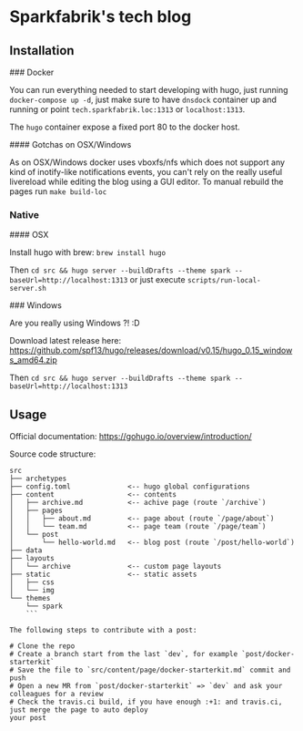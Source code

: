 # Sparkfabrik's tech blog

## Installation

### Docker

You can run everything needed to start developing with hugo, just running
`docker-compose up -d`, just make sure to have `dnsdock` container up and running or
point `tech.sparkfabrik.loc:1313` or `localhost:1313`.

The `hugo` container expose a fixed port 80 to the docker host.

#### Gotchas on OSX/Windows

As on OSX/Windows docker uses vboxfs/nfs which does not support any kind of inotify-like
notifications events, you can't rely on the really useful livereload while editing the blog
using a GUI editor.
To manual rebuild the pages run `make build-loc`

### Native

#### OSX

Install hugo with brew: `brew install hugo`

Then `cd src && hugo server --buildDrafts --theme spark --baseUrl=http://localhost:1313`
or just execute `scripts/run-local-server.sh`

### Windows

<troll>
Are you really using Windows ?! :D
</troll>

Download latest release here: https://github.com/spf13/hugo/releases/download/v0.15/hugo_0.15_windows_amd64.zip

Then `cd src && hugo server --buildDrafts --theme spark --baseUrl=http://localhost:1313`

## Usage

Official documentation: https://gohugo.io/overview/introduction/

Source code structure:

```
src
├── archetypes
├── config.toml              <-- hugo global configurations
├── content                  <-- contents
│   ├── archive.md           <-- achive page (route `/archive`)
│   ├── pages
│   │   ├── about.md         <-- page about (route `/page/about`)
│   │   └── team.md          <-- page team (route `/page/team`)
│   └── post
│       └── hello-world.md   <-- blog post (route `/post/hello-world`)
├── data
├── layouts
│   └── archive              <-- custom page layouts
├── static                   <-- static assets
│   ├── css
│   └── img
└── themes
    └── spark
    ```

The following steps to contribute with a post:

# Clone the repo
# Create a branch start from the last `dev`, for example `post/docker-starterkit`
# Save the file to `src/content/page/docker-starterkit.md` commit and push
# Open a new MR from `post/docker-starterkit` => `dev` and ask your colleagues for a review
# Check the travis.ci build, if you have enough :+1: and travis.ci, just merge the page to auto deploy
your post





